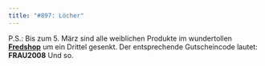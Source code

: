 ```yaml
---
title: "#897: Löcher"
---
```


P.S.:
Bis zum 5. März sind alle weiblichen Produkte im wundertollen <a href="http://www.spreadshirt.net/shop.php?sid=125913"><strong>Fredshop</strong></a> um ein Drittel gesenkt. 
Der entsprechende Gutscheincode lautet: <strong>FRAU2008</strong> 
Und so.
